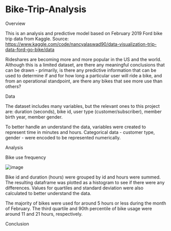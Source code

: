# Bike-Trip-Analysis

Overview

This is an analysis and predictive model based on February 2019 Ford bike trip data from Kaggle.
Source: https://www.kaggle.com/code/nancyalaswad90/data-visualization-trip-data-ford-go-bike/data

Rideshares are becoming more and more popular in the US and the world. Although this is a limited dataset, are there any meaningful conclusions that can be drawn - 
  primarily, is there any predictive information that can be used to determine if and for how long a particular user will ride a bike, and from an operational standpoint,
  are there any bikes that see more use than others?

Data

The dataset includes many variables, but the relevant ones to this project are: duration (seconds), bike id, user type (customer/subscriber), member birth year, member gender.

To better handle an understand the data, variables were created to represent time in minutes and hours. Categorical data - customer type, gender - were encoded to be represented numerically.

Analysis

Bike use frequency

![image](https://user-images.githubusercontent.com/72087263/187743810-25f1f3da-8725-4b25-ac75-97b6e0b3c5d7.png)


Bike id and duration (hours) were grouped by id and hours were summed. The resulting dataframe was plotted as a histogram to see if there were any differences. Values for quartiles and standard deviation were also calculated to better understand the data.

The majority of bikes were used for around 5 hours or less during the month of February. The third quartile and 90th percentile of bike usage were around 11 and 21 hours, respectively.


Conclusion
